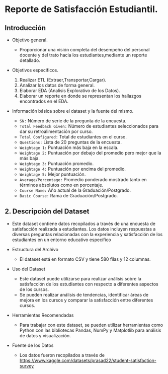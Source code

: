 # Reporte de Satisfacción Estudiantil.
## Introducción
* Objetivo general.
   - Proporcionar una visión completa del desempeño del personal docente y del trato hacia los estudiantes,mediante un reporte detallado.
* Objetivos especificos.
   1. Realizar ETL (Extraer,Transportar,Cargar).
   2. Analizar los datos de forma general.
   3. Elaborar EDA (Analisis Explorativo de los Datos).
   4. Elaborar un reporte en donde se representan los hallazgos encontrados en el EDA.

* Información básica sobre el dataset y la fuente del mismo.
  - ``SN:`` Número de serie de la pregunta de la encuesta.
  - ``Total Feedback Given:`` Número de estudiantes seleccionados para dar su retroalimentación por curso.
  - ``Total Configured:`` Total de estudiantes en el curso.
  - ``Questions:`` Lista de 20 preguntas de la encuesta.
  - ``Weightage 1:`` Puntuación más baja en la escala.
  - ``Weightage 2:`` Puntuación por debajo del promedio pero mejor que la más baja.
  - ``Weightage 3:`` Puntuación promedio.
  - ``Weightage 4:`` Puntuación por encima del promedio.
  - ``Weightage 5:`` Mejor puntuación.
  - ``Average/Percentage:`` Promedio ponderado mostrado tanto en términos absolutos como en porcentaje.
  - ``Course Name:`` Año actual de la Graduación/Postgrado.
  - ``Basic Course:`` Rama de Graduación/Postgrado.
## 2. Descripción del Dataset
* Este dataset contiene datos recopilados a través de una encuesta de satisfacción realizada a estudiantes. Los datos incluyen respuestas a diversas preguntas relacionadas con la experiencia y satisfacción de los estudiantes en un entorno educativo específico

* Estructura del Archivo
     - El dataset está en formato CSV y tiene 580 filas y 12 columnas.

* Uso del Dataset
     - Este dataset puede utilizarse para realizar análisis sobre la satisfacción de los estudiantes con respecto a diferentes aspectos de los cursos. 
     - Se pueden realizar análisis de tendencias, identificar áreas de mejora en los cursos y comparar la satisfacción entre diferentes cursos.


* Herramientas Recomendadas
    - Para trabajar con este dataset, se pueden utilizar herramientas como Python con las bibliotecas Pandas, NumPy y Matplotlib para análisis de datos y visualización.


* Fuente de los Datos
    - Los datos fueron recopilados a través de https://www.kaggle.com/datasets/prasad22/student-satisfaction-survey